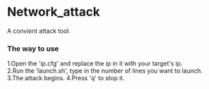 # Network_attack
A convient attack tool.  
### The way to use
1.Open the 'ip.cfg' and replace the ip in it with your target's ip.  
2.Run the 'launch.sh', type in the number of lines you want to launch.  
3.The attack begins.
4.Press 'q' to stop it.
